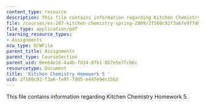 ```yaml
---
content_type: resource
description: This file contains information regarding Kitchen Chemistry Homework 5.
file: /courses/es-287-kitchen-chemistry-spring-2009/2f580c92f3a6fe9f7d05e447e94c1bb2_MITES_287S09_assn05_Week05.pdf
file_type: application/pdf
learning_resource_types:
- Assignments
ocw_type: OCWFile
parent_title: Assignments
parent_type: CourseSection
parent_uid: 0ee64e16-4a4b-fd24-8fb1-8b7e5e7fcb6c
resourcetype: Document
title: 'Kitchen Chemistry Homework 5 '
uid: 2f580c92-f3a6-fe9f-7d05-e447e94c1bb2
---
```

This file contains information regarding Kitchen Chemistry Homework 5.

